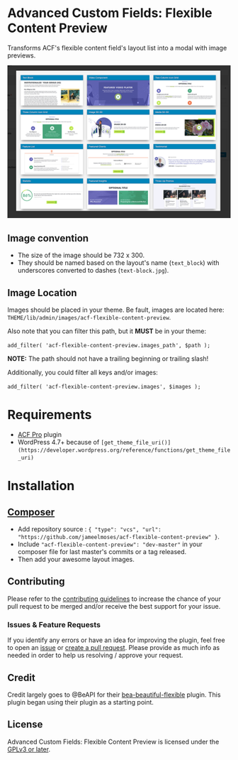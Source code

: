 # Advanced Custom Fields: Flexible Content Preview

Transforms ACF's flexible content field's layout list into a modal with image previews.

[![Screenshot](assets/images/screenshot.jpg)](#)

## Image convention

* The size of the image should be 732 x 300.
* They should be named based on the layout's name (`text_block`) with underscores converted to dashes (`text-block.jpg`).

## Image Location

Images should be placed in your theme. Be fault, images are located here: `THEME/lib/admin/images/acf-flexible-content-preview`.

Also note that you can filter this path, but it **MUST** be in your theme:

`add_filter( 'acf-flexible-content-preview.images_path', $path );`

**NOTE:** The path should not have a trailing beginning or trailing slash!

Additionally, you could filter all keys and/or images:

`add_filter( 'acf-flexible-content-preview.images', $images );`

# Requirements

- [ACF Pro](https://www.advancedcustomfields.com/) plugin
- WordPress 4.7+ because of `[get_theme_file_uri()](https://developer.wordpress.org/reference/functions/get_theme_file_uri)`

# Installation

## [Composer](http://composer.rarst.net/)

- Add repository source : `{ "type": "vcs", "url": "https://github.com/jameelmoses/acf-flexible-content-preview" }`.
- Include `"acf-flexible-content-preview": "dev-master"` in your composer file for last master's commits or a tag released.
- Then add your awesome layout images.

## Contributing

Please refer to the [contributing guidelines](.github/CONTRIBUTING.md) to increase the chance of your pull request to be merged and/or receive the best support for your issue.

### Issues & Feature Requests

If you identify any errors or have an idea for improving the plugin, feel free to open an [issue](../../issues/new) or [create a pull request](../../compare). Please provide as much info as needed in order to help us resolving / approve your request.

## Credit

Credit largely goes to @BeAPI for their [bea-beautiful-flexible](https://github.com/BeAPI/bea-beautiful-flexible) plugin. This plugin began using their plugin as a starting point.

## License

Advanced Custom Fields: Flexible Content Preview is licensed under the [GPLv3 or later](LICENSE.md).

